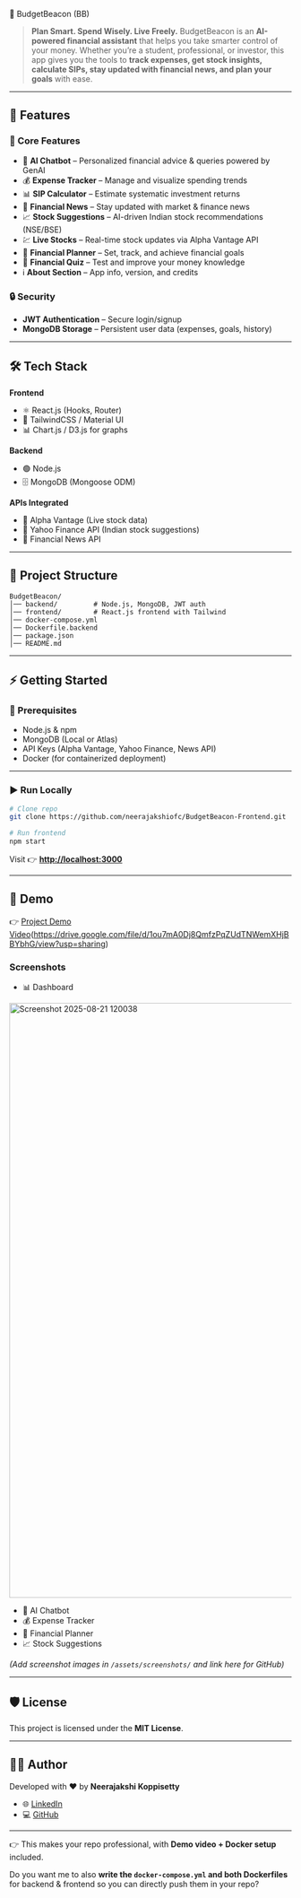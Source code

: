 💸 BudgetBeacon (BB)

> **Plan Smart. Spend Wisely. Live Freely.**
> BudgetBeacon is an **AI-powered financial assistant** that helps you take smarter control of your money.
> Whether you’re a student, professional, or investor, this app gives you the tools to **track expenses, get stock insights, calculate SIPs, stay updated with financial news, and plan your goals** with ease.

---

## 🚀 Features

### 🔹 Core Features

* 🤖 **AI Chatbot** – Personalized financial advice & queries powered by GenAI
* 💰 **Expense Tracker** – Manage and visualize spending trends
* 📊 **SIP Calculator** – Estimate systematic investment returns
* 📰 **Financial News** – Stay updated with market & finance news
* 📈 **Stock Suggestions** – AI-driven Indian stock recommendations (NSE/BSE)
* 💹 **Live Stocks** – Real-time stock updates via Alpha Vantage API
* 🎯 **Financial Planner** – Set, track, and achieve financial goals
* 🧠 **Financial Quiz** – Test and improve your money knowledge
* ℹ️ **About Section** – App info, version, and credits

### 🔒 Security

* **JWT Authentication** – Secure login/signup
* **MongoDB Storage** – Persistent user data (expenses, goals, history)

---

## 🛠️ Tech Stack

**Frontend**

* ⚛️ React.js (Hooks, Router)
* 🎨 TailwindCSS / Material UI
* 📊 Chart.js / D3.js for graphs

**Backend**

* 🟢 Node.js 
* 🗄️ MongoDB (Mongoose ODM)

**APIs Integrated**

* 📡 Alpha Vantage (Live stock data)
* 📡 Yahoo Finance API (Indian stock suggestions)
* 📰 Financial News API

---

## 📂 Project Structure

```
BudgetBeacon/
│── backend/         # Node.js, MongoDB, JWT auth
│── frontend/        # React.js frontend with Tailwind
│── docker-compose.yml
│── Dockerfile.backend
│── package.json
│── README.md
```

---

## ⚡ Getting Started

### 🔧 Prerequisites

* Node.js & npm
* MongoDB (Local or Atlas)
* API Keys (Alpha Vantage, Yahoo Finance, News API)
* Docker (for containerized deployment)

---

### ▶️ Run Locally

```bash
# Clone repo
git clone https://github.com/neerajakshiofc/BudgetBeacon-Frontend.git

# Run frontend
npm start
```

Visit 👉 **[http://localhost:3000](http://localhost:3000)**

---

## 🎥 Demo

👉 [Project Demo Video](#)(https://drive.google.com/file/d/1ou7mA0Dj8QmfzPqZUdTNWemXHjBBYbhG/view?usp=sharing)

### Screenshots

* 📊 Dashboard
<img width="1919" height="1061" alt="Screenshot 2025-08-21 120038" src="https://github.com/user-attachments/assets/5b784e71-86a1-420e-8676-21d8f09c4809" />

  
* 🤖 AI Chatbot
* 💰 Expense Tracker
* 🎯 Financial Planner
* 📈 Stock Suggestions

*(Add screenshot images in `/assets/screenshots/` and link here for GitHub)*

---
## 🛡️ License

This project is licensed under the **MIT License**.

---

## 👩‍💻 Author

Developed with ❤️ by **Neerajakshi Koppisetty**

* 🌐 [LinkedIn](https://www.linkedin.com/in/koppisetty-neerajakshi/)
* 💻 [GitHub](https://github.com/neerajakshiofc)

---

👉 This makes your repo professional, with **Demo video + Docker setup** included.

Do you want me to also **write the `docker-compose.yml` and both Dockerfiles** for backend & frontend so you can directly push them in your repo?

 

